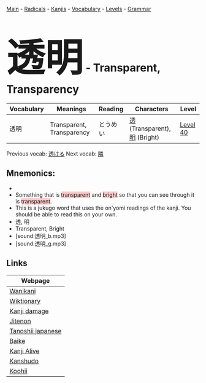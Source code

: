 <style> bigfont {font-size: 100px}</style>
[Main](../README.md) -
[Radicals](../radicals.md) -
[Kanjis](../kanjis.md) -
[Vocabulary](../vocabulary.md) -
[Levels](../levels.md) -
[Grammar](../grammar.md)
# <bigfont> 透明</bigfont> - Transparent, Transparency 

| Vocabulary | Meanings | Reading | Characters | Level |
| --- | --- | --- | --- | --- |
| 透明 | Transparent, Transparency | とうめい |  [透](../kanjis/透.md) (Transparent), [明](../kanjis/明.md) (Bright) | [Level 40](../levels/wk_level40.md) |

Previous vocab: [透ける](透ける.md) Next vocab: [隣](隣.md) 

## Mnemonics:

* 
* Something that is <span style="background-color:#ffcccb"> transparent</span> and <span style="background-color:#ffcccb"> bright</span> so that you can see through it is <span style="background-color:#ffcccb"> transparent</span>.
* This is a jukugo word that uses the on'yomi readings of the kanji. You should be able to read this on your own.
* 透, 明
* Transparent, Bright
* [sound:透明_b.mp3]
* [sound:透明_g.mp3]


## Links 

| Webpage |
| --- |
| [Wanikani          ](https://www.wanikani.com/kanji/透明) |
| [Wiktionary        ](https://en.wiktionary.org/wiki/透明) |
| [Kanji damage      ](http://www.kanjidamage.com/kanji/search?utf8=✓&q=透明) |
| [Jitenon           ](https://jitenon.com/kanji/透明) |
| [Tanoshii japanese ](https://www.tanoshiijapanese.com/dictionary/kanji.cfm?k=透明) |
| [Baike             ](https://baike.baidu.com/item/透明) |
| [Kanji Alive       ](https://app.kanjialive.com/透明) |
| [Kanshudo          ](https://www.kanshudo.com/searchmn?q=透明) |
| [Koohii            ](https://kanji.koohii.com/study/kanji/透明) |
